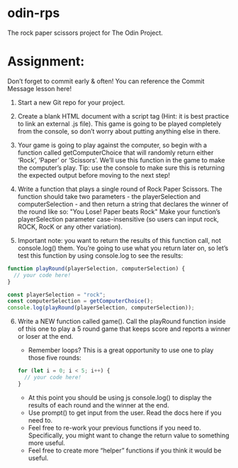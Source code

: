 # odin-rps

The rock paper scissors project for The Odin Project.

# Assignment:

Don’t forget to commit early & often! You can reference the Commit Message lesson here!

1. Start a new Git repo for your project.

2. Create a blank HTML document with a script tag (Hint: it is best practice to link an external .js file). This game is going to be played completely from the console, so don’t worry about putting anything else in there.

3. Your game is going to play against the computer, so begin with a function called getComputerChoice that will randomly return either ‘Rock’, ‘Paper’ or ‘Scissors’. We’ll use this function in the game to make the computer’s play. Tip: use the console to make sure this is returning the expected output before moving to the next step!

4. Write a function that plays a single round of Rock Paper Scissors. The function should take two parameters - the playerSelection and computerSelection - and then return a string that declares the winner of the round like so: "You Lose! Paper beats Rock"
   Make your function’s playerSelection parameter case-insensitive (so users can input rock, ROCK, RocK or any other variation).

5. Important note: you want to return the results of this function call, not console.log() them. You’re going to use what you return later on, so let’s test this function by using console.log to see the results:

```javascript
function playRound(playerSelection, computerSelection) {
  // your code here!
}

const playerSelection = "rock";
const computerSelection = getComputerChoice();
console.log(playRound(playerSelection, computerSelection));
```

6. Write a NEW function called game(). Call the playRound function inside of this one to play a 5 round game that keeps score and reports a winner or loser at the end.

   - Remember loops? This is a great opportunity to use one to play those five rounds:

   ```javascript
   for (let i = 0; i < 5; i++) {
     // your code here!
   }
   ```

   - At this point you should be using js console.log() to display the results of each round and the winner at the end.
   - Use prompt() to get input from the user. Read the docs here if you need to.
   - Feel free to re-work your previous functions if you need to. Specifically, you might want to change the return value to something more useful.
   - Feel free to create more “helper” functions if you think it would be useful.
